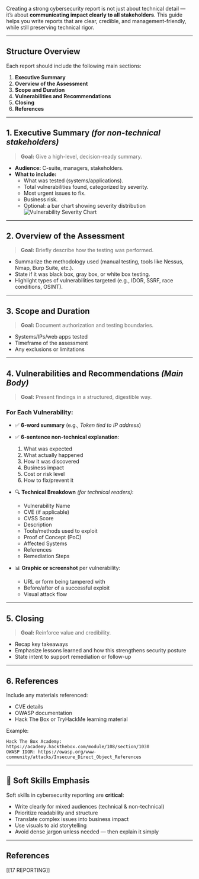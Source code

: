 
Creating a strong cybersecurity report is not just about technical detail — it’s about **communicating impact clearly to all stakeholders**. This guide helps you write reports that are clear, credible, and management-friendly, while still preserving technical rigor.

---
## Structure Overview

Each report should include the following main sections:
1. **Executive Summary**
2. **Overview of the Assessment**
3. **Scope and Duration**
4. **Vulnerabilities and Recommendations**
5. **Closing**
6. **References**

---

## 1. Executive Summary _(for non-technical stakeholders)_

> **Goal:** Give a high-level, decision-ready summary.

- **Audience:** C-suite, managers, stakeholders.
- **What to include:**
    - What was tested (systems/applications).
    - Total vulnerabilities found, categorized by severity.
    - Most urgent issues to fix.
    - Business risk.
    - Optional: a bar chart showing severity distribution  
        ![Vulnerability Severity Chart](https://academy.hackthebox.com/storage/modules/108/graph.png)

---

## 2. Overview of the Assessment

> **Goal:** Briefly describe how the testing was performed.

- Summarize the methodology used (manual testing, tools like Nessus, Nmap, Burp Suite, etc.).
- State if it was black box, gray box, or white box testing.
- Highlight types of vulnerabilities targeted (e.g., IDOR, SSRF, race conditions, OSINT).

---

## 3. Scope and Duration

> **Goal:** Document authorization and testing boundaries.

- Systems/IPs/web apps tested
- Timeframe of the assessment
- Any exclusions or limitations

---

## 4. Vulnerabilities and Recommendations _(Main Body)_

> **Goal:** Present findings in a structured, digestible way.

### For Each Vulnerability:

- ✅ **6-word summary** (e.g., _Token tied to IP address_)
- ✅ **6-sentence non-technical explanation**:
    1. What was expected
    2. What actually happened
    3. How it was discovered
    4. Business impact
    5. Cost or risk level
    6. How to fix/prevent it
    
- 🔍 **Technical Breakdown** _(for technical readers)_:
    - Vulnerability Name
    - CVE (if applicable)
    - CVSS Score
    - Description
    - Tools/methods used to exploit
    - Proof of Concept (PoC)
    - Affected Systems
    - References
    - Remediation Steps
    
- 📊 **Graphic or screenshot** per vulnerability:
    - URL or form being tampered with
    - Before/after of a successful exploit
    - Visual attack flow

---

## 5. Closing

> **Goal:** Reinforce value and credibility.

- Recap key takeaways
- Emphasize lessons learned and how this strengthens security posture
- State intent to support remediation or follow-up

---

## 6. References

Include any materials referenced:
- CVE details
- OWASP documentation
- Hack The Box or TryHackMe learning material

Example:

```
Hack The Box Academy: https://academy.hackthebox.com/module/108/section/1030
OWASP IDOR: https://owasp.org/www-community/attacks/Insecure_Direct_Object_References
```

---

## 🔑 Soft Skills Emphasis

Soft skills in cybersecurity reporting are **critical**:

- Write clearly for mixed audiences (technical & non-technical)
- Prioritize readability and structure
- Translate complex issues into business impact
- Use visuals to aid storytelling
- Avoid dense jargon unless needed — then explain it simply

---

## References

[[17 REPORTING]]
